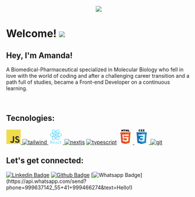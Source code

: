 <p align="center"><img width="1200" src="https://c.tenor.com/eQlXwfXcQ4YAAAAC/anime-computer.gif"></p>

# Welcome! <img src="https://media3.giphy.com/media/kBZ212yGzFaxgkSIKW/giphy.gif?cid=790b76115a239b496d6f742915a68a654d812e6ac4b23111&rid=giphy.gif&ct=s" width="50">

<h2>Hey, I'm Amanda!</h2>
<p>A Biomedical-Pharmaceutical specialized in Molecular Biology who fell in love with the world of coding and after a challenging career transition and a path full of studies, became a Front-end Developer on a continuous learning.</p>
<br>

## Tecnologies:

<p align="left">
<a href="https://developer.mozilla.org/en-US/docs/Web/JavaScript" target="_blank"> <img src="https://raw.githubusercontent.com/devicons/devicon/master/icons/javascript/javascript-original.svg" alt="javascript" width="40" height="40"/> </a>
<a href="https://tailwindcss.com/" target="_blank"> <img src="https://cdn.jsdelivr.net/gh/devicons/devicon/icons/tailwindcss/tailwindcss-plain.svg" alt="tailwind" width="40" height="40"/> </a>
<a href="https://reactjs.org/" target="_blank"> <img src="https://raw.githubusercontent.com/devicons/devicon/master/icons/react/react-original-wordmark.svg" alt="react" width="40" height="40"/> </a>
<a href="https://nextjs.org/" target="_blank"><img src="https://cdn.jsdelivr.net/gh/devicons/devicon/icons/nextjs/nextjs-original-wordmark.svg" alt="nextjs" width="40" height="40"/></a>
<a href="https://www.typescriptlang.org/" target="_blank"><img src="https://cdn.jsdelivr.net/gh/devicons/devicon/icons/typescript/typescript-plain.svg" alt="typescript" width="40" height="40"/></a>
<a href="https://www.w3.org/html/" target="_blank"> <img src="https://raw.githubusercontent.com/devicons/devicon/master/icons/html5/html5-original-wordmark.svg" alt="html5" width="40" height="40"/> </a>
<a href="https://www.w3schools.com/css/" target="_blank"> <img src="https://raw.githubusercontent.com/devicons/devicon/master/icons/css3/css3-original-wordmark.svg" alt="css3" width="40" height="40"/> </a>
<a href="https://git-scm.com/" target="_blank"> <img src="https://www.vectorlogo.zone/logos/git-scm/git-scm-icon.svg" alt="git" width="40" height="40"/> </a>
<br>

## Let's get connected:

[![Linkedin Badge](https://img.shields.io/badge/-LinkedIn-blue?style=flat-square&logo=Linkedin&logoColor=white&link=https://www.linkedin.com/in/amanda-nunes-b2307483)](https://www.linkedin.com/in/amanda-nunes-b2307483)
[![Github Badge](https://img.shields.io/badge/-Github-000?style=flat-square&logo=Github&logoColor=white&link=https://github.com/mandyHellz)](https://github.com/mandyHellz)
[![Whatsapp Badge](https://img.shields.io/badge/-Whatsapp-4CA143?style=flat-square&labelColor=4CA143&logo=whatsapp&logoColor=white&link=https://api.whatsapp.com/send?phone=41999466274&text=Hello!)](https://api.whatsapp.com/send?phone=999637142_55+41+999466274&text=Hello!)
